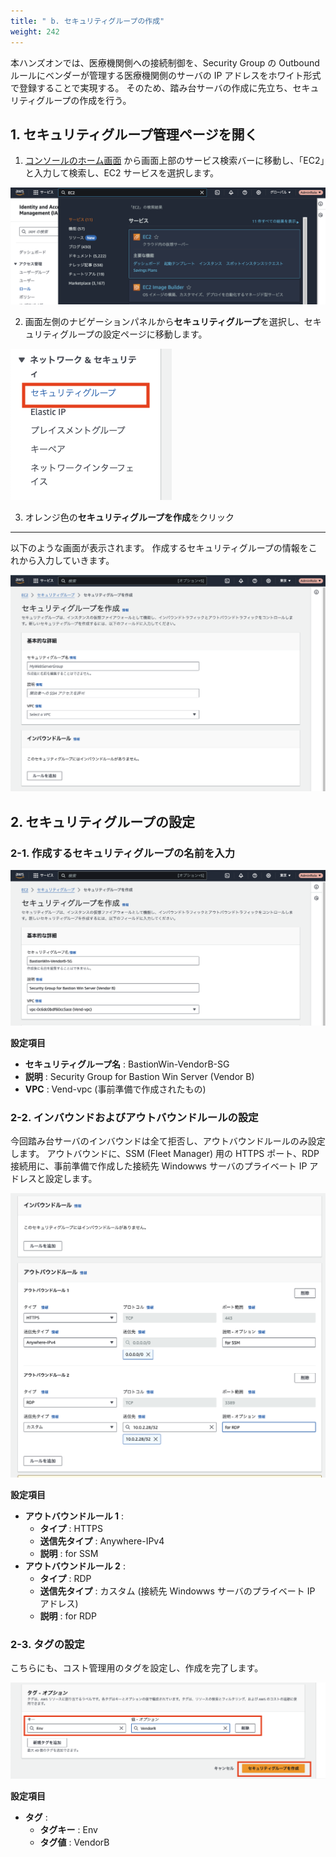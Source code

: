 ```yaml
---
title: " b. セキュリティグループの作成"
weight: 242
---
```


本ハンズオンでは、医療機関側への接続制御を、Security Group の Outbound ルールにベンダーが管理する医療機関側のサーバの IP アドレスをホワイト形式で登録することで実現する。
そのため、踏み台サーバの作成に先立ち、セキュリティグループの作成を行う。

## 1. セキュリティグループ管理ページを開く

1. [コンソールのホーム画面](https://console.aws.amazon.com/console) から画面上部のサービス検索バーに移動し、「EC2」と入力して検索し、EC2 サービスを選択します。

![ec2-search](/static/02_RemoteSettingHand/02_04_EC2/ec2_search.png)

2. 画面左側のナビゲーションパネルから**セキュリティグループ**を選択し、セキュリティグループの設定ページに移動します。

![sg-tab](/static/02_RemoteSettingHand/02_04_EC2/sg_tab.png)

3. オレンジ色の**セキュリティグループを作成**をクリック
---
以下のような画面が表示されます。 作成するセキュリティグループの情報をこれから入力していきます。

![sg-console](/static/02_RemoteSettingHand/02_04_EC2/sg_console.png)

## 2. セキュリティグループの設定

### 2-1. 作成するセキュリティグループの名前を入力

![sg-name](/static/02_RemoteSettingHand/02_04_EC2/sg_name.png)

**設定項目**
- **セキュリティグループ名** : BastionWin-VendorB-SG
- **説明** : Security Group for Bastion Win Server (Vendor B)
- **VPC** : Vend-vpc (事前準備で作成されたもの)

### 2-2. インバウンドおよびアウトバウンドルールの設定
今回踏み台サーバのインバウンドは全て拒否し、アウトバウンドルールのみ設定します。
アウトバウンドに、SSM (Fleet Manager) 用の HTTPS ポート、RDP 接続用に、事前準備で作成した接続先 Windowws サーバのプライベート IP アドレスと設定します。

![sg-rule](/static/02_RemoteSettingHand/02_04_EC2/sg_rule.png)

**設定項目**
- **アウトバウンドルール 1** : 
  - **タイプ** : HTTPS
  - **送信先タイプ** : Anywhere-IPv4
  - **説明** : for SSM
- **アウトバウンドルール 2** : 
  - **タイプ** : RDP
  - **送信先タイプ** : カスタム (接続先 Windowws サーバのプライベート IP アドレス)
  - **説明** : for RDP

### 2-3. タグの設定
こちらにも、コスト管理用のタグを設定し、作成を完了します。

![sg-tag](/static/02_RemoteSettingHand/02_04_EC2/sg_tag.png)

**設定項目**
- **タグ** :
  - **タグキー** : Env
  - **タグ値** : VendorB
